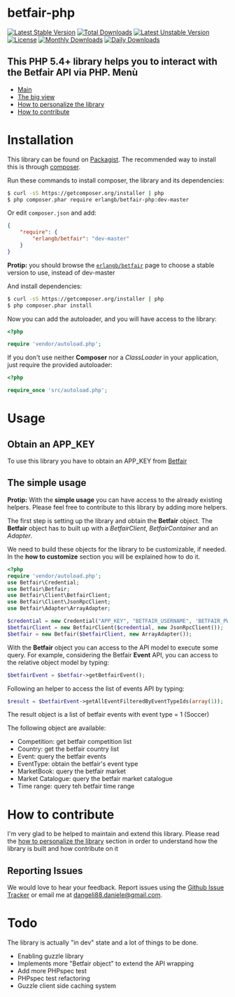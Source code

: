 betfair-php
===========
[![Latest Stable Version](https://poser.pugx.org/erlangb/betfair/v/stable.png)](https://packagist.org/packages/erlangb/betfair)
[![Total Downloads](https://poser.pugx.org/erlangb/betfair/downloads.png)](https://packagist.org/packages/erlangb/betfair)
[![Latest Unstable Version](https://poser.pugx.org/erlangb/betfair/v/unstable.png)](https://packagist.org/packages/erlangb/betfair)
[![License](https://poser.pugx.org/erlangb/betfair/license.png)](https://packagist.org/packages/erlangb/betfair)
[![Monthly Downloads](https://poser.pugx.org/erlangb/betfair/d/monthly.png)](https://packagist.org/packages/erlangb/betfair)
[![Daily Downloads](https://poser.pugx.org/erlangb/betfair/d/daily.png)](https://packagist.org/packages/erlangb/betfair)

This PHP 5.4+ library helps you to interact with the Betfair API via PHP.
Menù
------------
* [Main](README.md)
* [The big view](BIGVIEW.md)
* [How to personalize the library](PERSONALIZE.md)
* [How to contribute](CONTRIBUTE.md)

Installation
===========

This library can be found on [Packagist](https://packagist.org/packages).
The recommended way to install this is through [composer](http://getcomposer.org).

Run these commands to install composer, the library and its dependencies:

```bash
$ curl -sS https://getcomposer.org/installer | php
$ php composer.phar require erlangb/betfair-php:dev-master
```

Or edit `composer.json` and add:

```json
{
    "require": {
        "erlangb/betfair": "dev-master"
    }
}
```

**Protip:** you should browse the
[`erlangb/betfair`](https://packagist.org/packages/erlangb/betfair)
page to choose a stable version to use, instead of dev-master

And install dependencies:

```bash
$ curl -sS https://getcomposer.org/installer | php
$ php composer.phar install
```

Now you can add the autoloader, and you will have access to the library:

```php
<?php

require 'vendor/autoload.php';
```

If you don't use neither **Composer** nor a _ClassLoader_ in your application, just require the provided autoloader:

```php
<?php

require_once 'src/autoload.php';
```

Usage
======

Obtain an APP_KEY
------------
To use this library you have to obtain an APP_KEY from [Betfair](https://developer.betfair.com/)

The simple usage
------------
**Protip:**  With the __simple usage__ you can have access to the already existing helpers. Please feel free to contribute to this library by adding more helpers.

The first step is setting up the library and obtain the **Betfair** object.
The **Betfair** object has to built up with a *BetfairClient*, *BetfairContainer* and an *Adapter*.

We need to build these objects for the library to be customizable, if needed.
In the __how to customize__ section you will be explained how to do it.

```php
<?php
require 'vendor/autoload.php';
use Betfair\Credential;
use Betfair\Betfair;
use Betfair\Client\BetfairClient;
use Betfair\Client\JsonRpcClient;
use Betfair\Adapter\ArrayAdapter;

$credential = new Credential("APP_KEY", "BETFAIR_USERNAME", 'BETFAIR_PWD');
$betfairClient = new BetfairClient($credential, new JsonRpcClient());
$betfair = new Betfair($betfairClient, new ArrayAdapter());
```
With the **Betfair** object you can access to the API model to execute some query.
For example, considering the Betfair __Event__ API, you can access to the relative object model by typing:
```php
$betfairEvent = $betfair->getBetfairEvent();
```
Following an helper to access the list of events API by typing:
```php
$result = $betfairEvent->getAllEventFilteredByEventTypeIds(array(1));
```
The result object  is a list of betfair events with event type = 1 (Soccer)

The following object are available:
*   Competition: get betfair competition list
*   Country: get the betfair country list
*   Event: query the betfair events
*   EventType: obtain the betfair's event type
*   MarketBook: query the betfair market
*   Market Catalogue: query the betfair market catalogue
*   Time range: query teh betfair time range

How to contribute
===========

I'm very glad to be helped to maintain and extend this library. 
Please read the [how to personalize the library](PERSONALIZE.md) section in order to understand how the library is built and how contribute on it

Reporting Issues
------------

We would love to hear your feedback. Report issues using the [Github
Issue Tracker](https://github.com/danieledangeli/betfair-php/issues) or email me at
[dangeli88.daniele@gmail.com](mailto:dangeli88.daniele@gmail.com).


Todo
===========
The library is actually "in dev" state and a lot of things to be done. 
*   Enabling guzzle library
*   Implements more "Betfair object" to extend the API wrapping
*   Add more PHPspec test
*   PHPspec test refactoring
*   Guzzle client side caching system
